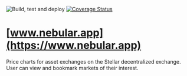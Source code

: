 ![Build, test and deploy](https://github.com/rarach/nebular-app/actions/workflows/deploy-to-Azure.yml/badge.svg)
[![Coverage Status](https://coveralls.io/repos/github/rarach/nebular-app/badge.svg?branch=master)](https://coveralls.io/github/rarach/nebular-app?branch=master)

# [www.nebular.app](https://www.nebular.app)

Price charts for asset exchanges on the Stellar decentralized exchange.
User can view and bookmark markets of their interest.
